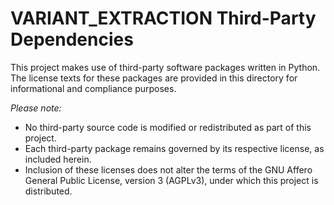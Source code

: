 # VARIANT_EXTRACTION Third-Party Dependencies

This project makes use of third-party software packages written in Python.
The license texts for these packages are provided in this directory for informational and compliance purposes.

*Please note:*
- No third-party source code is modified or redistributed as part of this project.
- Each third-party package remains governed by its respective license, as included herein.
- Inclusion of these licenses does not alter the terms of the GNU Affero General Public License, version 3 (AGPLv3), under which this project is distributed.
